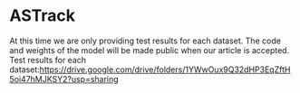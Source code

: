 # ASTrack
At this time we are only providing test results for each dataset. The code and weights of the model will be made public when our article is accepted.
Test results for each dataset:https://drive.google.com/drive/folders/1YWwOux9Q32dHP3EqZftH5oi47hMJKSY2?usp=sharing
